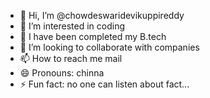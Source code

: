 - 👋 Hi, I’m @chowdeswaridevikuppireddy
- 👀 I’m interested in coding
- 🌱 I have been completed my B.tech
- 💞️ I’m looking to collaborate with companies
- 📫 How to reach me mail
- 😄 Pronouns: chinna
- ⚡ Fun fact: no one can listen about fact...

<!---
chowedeswaridevikuppireddy/chowedeswaridevikuppireddy is a ✨ special ✨ repository because its `README.md` (this file) appears on your GitHub profile.
You can click the Preview link to take a look at your changes.
--->
